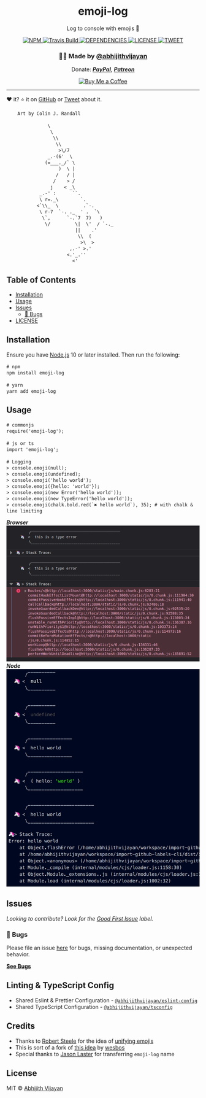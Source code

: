 <h1 align="center">emoji-log</h1>
<p align="center">Log to console with emojis 🦄</p>
<div align="center">
  <a href="https://www.npmjs.com/package/emoji-log">
    <img src="https://img.shields.io/npm/v/emoji-log" alt="NPM" />
  </a>
  <a href="https://travis-ci.org/abhijithvijayan/emoji-log">
    <img src="https://travis-ci.org/abhijithvijayan/emoji-log.svg?branch=master" alt="Travis Build" />
  </a>
  </a>
  <a href="https://david-dm.org/abhijithvijayan/emoji-log">
    <img src="https://img.shields.io/david/abhijithvijayan/emoji-log.svg?colorB=orange" alt="DEPENDENCIES" />
  </a>
  <a href="https://github.com/abhijithvijayan/emoji-log/blob/master/license">
    <img src="https://img.shields.io/github/license/abhijithvijayan/emoji-log.svg" alt="LICENSE" />
  </a>
  <a href="https://twitter.com/intent/tweet?text=Check%20out%20emoji-log%21%20by%20%40_abhijithv%0A%0ALog%20to%20console%20with%20emojis%20🦄%0Ahttps%3A%2F%2Fgithub.com%2Fabhijithvijayan%2Femoji-log%0A%0A%23console%20%23javascript%20%23typescript%20%23emoji%20%23npm">
     <img src="https://img.shields.io/twitter/url/http/shields.io.svg?style=social" alt="TWEET" />
  </a>
</div>
<h3 align="center">🙋‍♂️ Made by <a href="https://twitter.com/_abhijithv">@abhijithvijayan</a></h3>
<p align="center">
  Donate:
  <a href="https://www.paypal.me/iamabhijithvijayan" target='_blank'><i><b>PayPal</b></i></a>,
  <a href="https://www.patreon.com/abhijithvijayan" target='_blank'><i><b>Patreon</b></i></a>
</p>
<p align="center">
  <a href='https://www.buymeacoffee.com/abhijithvijayan' target='_blank'>
    <img height='36' style='border:0px;height:36px;' src='https://bmc-cdn.nyc3.digitaloceanspaces.com/BMC-button-images/custom_images/orange_img.png' border='0' alt='Buy Me a Coffee' />
  </a>
</p>
<hr />

❤️ it? ⭐️ it on [GitHub](https://github.com/abhijithvijayan/emoji-log/stargazers) or [Tweet](https://twitter.com/intent/tweet?text=Check%20out%20emoji-log%21%20by%20%40_abhijithv%0A%0ALog%20to%20console%20with%20emojis%20🦄%0Ahttps%3A%2F%2Fgithub.com%2Fabhijithvijayan%2Femoji-log%0A%0A%23console%20%23javascript%20%23typescript%20%23emoji%20%23npm) about it.

```
    Art by Colin J. Randall

               \
                \
                 \\
                  \\
                   >\/7
               _.-(6'  \
              (=___._/` \
                   )  \ |
                  /   / |
                 /    > /
                j    < _\
            _.-' :      ``.
            \ r=._\        `.
           <`\\_  \         .`-.
            \ r-7  `-. ._  ' .  `\
             \`,      `-.`7  7)   )
              \/         \|  \'  / `-._
                         ||    .'
                          \\  (
                           >\  >
                       ,.-' >.'
                      <.'_.''
                        <'
```

## Table of Contents

- [Installation](#installation)
- [Usage](#usage)
- [Issues](#issues)
  - [🐛 Bugs](#-bugs)
- [LICENSE](#license)

## Installation

Ensure you have [Node.js](https://nodejs.org) 10 or later installed. Then run the following:

```
# npm
npm install emoji-log

# yarn
yarn add emoji-log
```

## Usage

```
# commonjs
require('emoji-log');

# js or ts
import 'emoji-log';

# Logging
> console.emoji(null);
> console.emoji(undefined);
> console.emoji('hello world');
> console.emoji({hello: 'world'});
> console.emoji(new Error('hello world'));
> console.emoji(new TypeError('hello world'));
> console.emoji(chalk.bold.red(`✖ hello world`), 35); # with chalk & line limiting
```

***Browser***
<img src="browser.png" width="752">
<br />
***Node***
<img src="node.png" width="752">

## Issues

_Looking to contribute? Look for the [Good First Issue](https://github.com/abhijithvijayan/emoji-log/issues?q=is%3Aissue+is%3Aopen+sort%3Aupdated-desc+label%3A%22good+first+issue%22)
label._

### 🐛 Bugs

Please file an issue [here](https://github.com/abhijithvijayan/emoji-log/issues/new) for bugs, missing documentation, or unexpected behavior.

[**See Bugs**](https://github.com/abhijithvijayan/emoji-log/issues?q=is%3Aissue+is%3Aopen+sort%3Aupdated-desc+label%3A%22type%3A+bug%22)

## Linting & TypeScript Config

- Shared Eslint & Prettier Configuration - [`@abhijithvijayan/eslint-config`](https://www.npmjs.com/package/@abhijithvijayan/eslint-config)
- Shared TypeScript Configuration - [`@abhijithvijayan/tsconfig`](https://www.npmjs.com/package/@abhijithvijayan/tsconfig)

## Credits

- Thanks to [Robert Steele](https://antempus.dev/) for the idea of [unifying emojis](https://twitter.com/antempus/status/1255231242792042497)
- This is sort of a fork of [this idea](https://twitter.com/wesbos/status/1254836059109642240) by [wesbos](https://github.com/wesbos)
- Special thanks to [Jason Laster](https://github.com/jasonLaster) for transferring `emoji-log` name

## License

MIT © [Abhijith Vijayan](https://abhijithvijayan.in)
